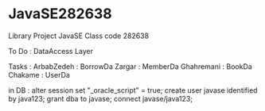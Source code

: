 # JavaSE282638
Library Project
JavaSE Class code 282638

To Do :
    DataAccess Layer


Tasks : 
    ArbabZedeh :     BorrowDa
    Zargar :         MemberDa
    Ghahremani :     BookDa
    Chakame :        UserDa


in DB :
alter session set "_oracle_script" = true;
create user javase identified by java123;
grant dba to javase;
connect javase/java123;